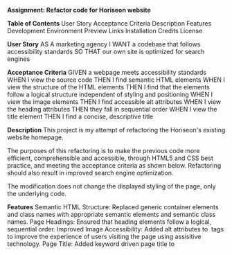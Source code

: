 **Assignment: Refactor code for Horiseon website**

**Table of Contents**
User Story
Acceptance Criteria
Description 
Features
Development Environment
Preview
Links
Installation
Credits
License

**User Story**
AS A marketing agency
I WANT a codebase that follows accessibility standards
SO THAT our own site is optimized for search engines

**Acceptance Criteria**
GIVEN a webpage meets accessibility standards
WHEN I view the source code
THEN I find semantic HTML elements
WHEN I view the structure of the HTML elements
THEN I find that the elements follow a logical structure independent of styling and positioning
WHEN I view the image elements
THEN I find accessible alt attributes
WHEN I view the heading attributes
THEN they fall in sequential order
WHEN I view the title element
THEN I find a concise, descriptive title

**Description**
This project is my attempt of refactoring the Horiseon's existing website homepage. 

The purposes of this refactoring is to make the previous code more efficient, comprehensible and accessible, through HTML5 and CSS best practice, and meeting the acceptance criteria as shown below. Refactoring should also result in improved search engine optimization. 

The modification does not change the displayed styling of the page, only the underlying code.

**Features**
Semantic HTML Structure: Replaced generic container elements and class names with appropriate semantic elements and semantic class names.
Page Headings: Ensured that heading elements follow a logical, sequential order.
Improved Image Accessibility: Added alt attributes to <img> tags to improve the experience of users visiting the page using assisitive technology.
Page Title: Added keyword driven page title to <title> element to improve SEO and help users with disabilities more quickly understand the page's content and purpose.
Comments were added throughout both HTML and CSS files, highlighting the improved semantic structure and changes.

**Development Enviromment**
Visual Studio Code
Terminal
Git

**Preview**
While the updates made to Horiseon's home page did not alter its overall appearance, the refactored structure underneath the page more clearly articulates the role each section plays in the document as a whole.

Horiseon's updated home page

Once deployed the application can be viewed in a traditional desktop web browser. It it not yet optimized for smaller screens.

screenshot of index.html

**Links**
Link to the deployed website

Link to the code repository

**Installation**
Upload index.html and assets folder to the deployed webserver. The assets folder contains images and CSS files.

**Credits**
Collaborators on this project included instructional staff and students in the USYD Coding Boot Camp 2021 course. I also utilized instruction materials from the class instructor.

**License**
USYD @ jhong1016